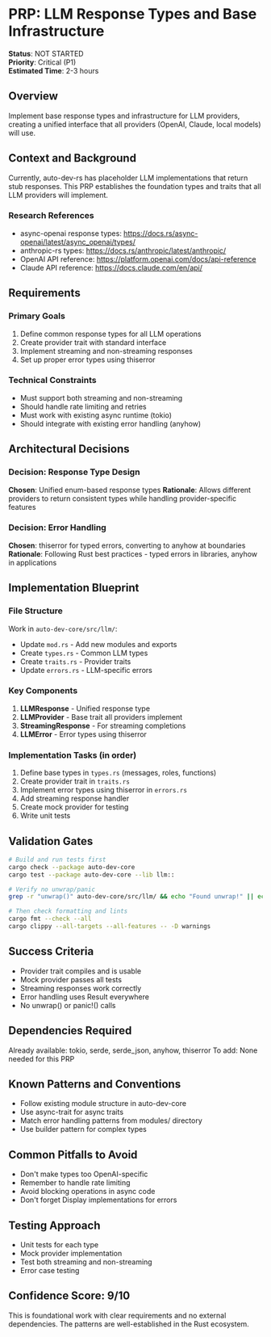 # PRP: LLM Response Types and Base Infrastructure

**Status**: NOT STARTED  
**Priority**: Critical (P1)  
**Estimated Time**: 2-3 hours

## Overview
Implement base response types and infrastructure for LLM providers, creating a unified interface that all providers (OpenAI, Claude, local models) will use.

## Context and Background
Currently, auto-dev-rs has placeholder LLM implementations that return stub responses. This PRP establishes the foundation types and traits that all LLM providers will implement.

### Research References
- async-openai response types: https://docs.rs/async-openai/latest/async_openai/types/
- anthropic-rs types: https://docs.rs/anthropic/latest/anthropic/
- OpenAI API reference: https://platform.openai.com/docs/api-reference
- Claude API reference: https://docs.claude.com/en/api/

## Requirements

### Primary Goals
1. Define common response types for all LLM operations
2. Create provider trait with standard interface
3. Implement streaming and non-streaming responses
4. Set up proper error types using thiserror

### Technical Constraints
- Must support both streaming and non-streaming
- Should handle rate limiting and retries
- Must work with existing async runtime (tokio)
- Should integrate with existing error handling (anyhow)

## Architectural Decisions

### Decision: Response Type Design
**Chosen**: Unified enum-based response types
**Rationale**: Allows different providers to return consistent types while handling provider-specific features

### Decision: Error Handling
**Chosen**: thiserror for typed errors, converting to anyhow at boundaries
**Rationale**: Following Rust best practices - typed errors in libraries, anyhow in applications

## Implementation Blueprint

### File Structure
Work in `auto-dev-core/src/llm/`:
- Update `mod.rs` - Add new modules and exports
- Create `types.rs` - Common LLM types
- Create `traits.rs` - Provider traits
- Update `errors.rs` - LLM-specific errors

### Key Components
1. **LLMResponse** - Unified response type
2. **LLMProvider** - Base trait all providers implement
3. **StreamingResponse** - For streaming completions
4. **LLMError** - Error types using thiserror

### Implementation Tasks (in order)
1. Define base types in `types.rs` (messages, roles, functions)
2. Create provider trait in `traits.rs`
3. Implement error types using thiserror in `errors.rs`
4. Add streaming response handler
5. Create mock provider for testing
6. Write unit tests

## Validation Gates

```bash
# Build and run tests first
cargo check --package auto-dev-core
cargo test --package auto-dev-core --lib llm::

# Verify no unwrap/panic
grep -r "unwrap()" auto-dev-core/src/llm/ && echo "Found unwrap!" || echo "No unwrap found"

# Then check formatting and lints
cargo fmt --check --all
cargo clippy --all-targets --all-features -- -D warnings
```

## Success Criteria
- Provider trait compiles and is usable
- Mock provider passes all tests
- Streaming responses work correctly
- Error handling uses Result everywhere
- No unwrap() or panic!() calls

## Dependencies Required
Already available: tokio, serde, serde_json, anyhow, thiserror
To add: None needed for this PRP

## Known Patterns and Conventions
- Follow existing module structure in auto-dev-core
- Use async-trait for async traits
- Match error handling patterns from modules/ directory
- Use builder pattern for complex types

## Common Pitfalls to Avoid
- Don't make types too OpenAI-specific
- Remember to handle rate limiting
- Avoid blocking operations in async code
- Don't forget Display implementations for errors

## Testing Approach
- Unit tests for each type
- Mock provider implementation
- Test both streaming and non-streaming
- Error case testing

## Confidence Score: 9/10
This is foundational work with clear requirements and no external dependencies. The patterns are well-established in the Rust ecosystem.
